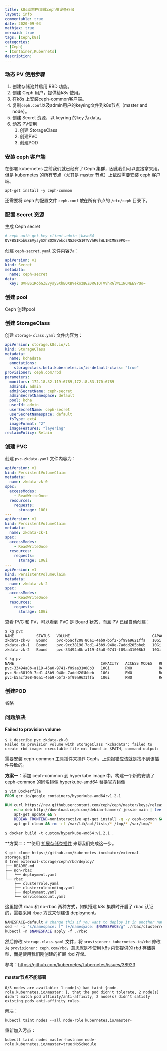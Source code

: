 ```yaml
---
title: k8s动态PV集成ceph块设备存储
layout: info
commentable: true
date: 2020-09-03
mathjax: true
mermaid: true
tags: [Ceph,k8s]
categories: 
- [Ceph]
- [Container,Kubernets]
description: 
---
```


### 动态 PV 使用步骤

1. 创建存储池并启用 RBD 功能。
2. 创建 Ceph 用户，提供给k8s 使用。
3. 在k8s 上安装ceph-common客户端。
4. 复制`ceph.conf`以及admin用户的keyring文件到k8s节点（master and node）。
5. 创建 Secret 资源，以 keyring 的key 为 data。
6. 动态 PV使用
   1. 创建 StorageClass
   2. 创建PVC
   3. 创建POD

<!--more-->

### 安装 ceph 客户端

在部署 kubernetes 之前我们就已经有了 Ceph 集群，因此我们可以直接拿来用。但是 kubernetes 的所有节点（尤其是 master 节点）上依然需要安装 ceph 客户端。

```
apt-get install -y ceph-common
```

还需要将 ceph 的配置文件 `ceph.conf` 放在所有节点的 `/etc/ceph` 目录下。

### 配置 Secret 资源

生成 Ceph secret

```powershell
# ceph auth get-key client.admin |base64
QVFBS1RobGZEVysySXhBQXBVekozNGZ0RG1OTVVhRGlWL1NCMEE9PQ==
```

创建 `ceph-secret.yaml` 文件内容为：

```yml
apiVersion: v1
kind: Secret
metadata:
  name: ceph-secret
data:
  key: QVFBS1RobGZEVysySXhBQXBVekozNGZ0RG1OTVVhRGlWL1NCMEE9PQo=
```

### 创建 pool 

Ceph 创建pool 

### 创建 StorageClass

创建 `storage-class.yaml` 文件内容为：

```yaml
apiVersion: storage.k8s.io/v1
kind: StorageClass
metadata:
  name: kchadata
  annotations:
    storageclass.beta.kubernetes.io/is-default-class: "true"
provisioner: ceph.com/rbd
parameters:
  monitors: 172.18.32.119:6789,172.18.83.170:6789
  adminId: admin
  adminSecretName: ceph-secret
  adminSecretNamespace: default
  pool: kcha
  userId: admin
  userSecretName: ceph-secret
  userSecretNamespace: default
  fsType: ext4
  imageFormat: "2"
  imageFeatures: "layering"
reclaimPolicy: Retain
```

### 创建 PVC

创建 `pvc-zkdata.yaml` 文件内容为：

```yaml
apiVersion: v1
kind: PersistentVolumeClaim
metadata:
  name: zkdata-zk-0
spec:
  accessModes:
    - ReadWriteOnce
  resources:
    requests:
      storage: 10Gi
---
apiVersion: v1
kind: PersistentVolumeClaim
metadata:
  name: zkdata-zk-1
spec:
  accessModes:
    - ReadWriteOnce
  resources:
    requests:
      storage: 10Gi
---
apiVersion: v1
kind: PersistentVolumeClaim
metadata:
  name: zkdata-zk-2
spec:
  accessModes:
    - ReadWriteOnce
  resources:
    requests:
      storage: 10Gi
```

查看 PVC 和 PV，可以看到 PVC 是 Bound 状态，而且 PV 已经自动创建：

```powershell
$ kg pvc
NAME          STATUS   VOLUME                                     CAPACITY   ACCESS MODES   STORAGECLASS   AGE
zkdata-zk-0   Bound    pvc-b5acf208-86a1-4eb9-b5f2-5f99a9621ffa   10Gi       RWO            kchadata       9m5s
zkdata-zk-1   Bound    pvc-9cc38190-7cd1-43b9-948e-7addd205bbeb   10Gi       RWO            kchadata       9m5s
zkdata-zk-2   Bound    pvc-33494a8b-a119-45a0-9741-f09aa31008b3   10Gi       RWO            kchadata       9m5s

$ kg pv
NAME                                       CAPACITY   ACCESS MODES   RECLAIM POLICY   STATUS   CLAIM                     STORAGECLASS   REASON   AGE
pvc-33494a8b-a119-45a0-9741-f09aa31008b3   10Gi       RWO            Retain           Bound    manti-infra/zkdata-zk-2   kchadata                9m34s
pvc-9cc38190-7cd1-43b9-948e-7addd205bbeb   10Gi       RWO            Retain           Bound    manti-infra/zkdata-zk-1   kchadata                9m34s
pvc-b5acf208-86a1-4eb9-b5f2-5f99a9621ffa   10Gi       RWO            Retain           Bound    manti-infra/zkdata-zk-0   kchadata                9m34s
```

### 创建POD

省略

### 问题解决

#### Failed to provision volume

```
$ k describe pvc zkdata-zk-0
Failed to provision volume with StorageClass "kchadata": failed to create rbd image: executable file not found in $PATH, command output:
```

需要安装 ceph-common 工具插件来操作 Ceph，上边报错应该就是找不到该插件导致的。

**方案一**：添加 ceph-common 到 hyperkube image 中，构建一个新的安装了 ceph-common 的同名镜像 hyperkube-amd64 替换官方镜像

```dockerfile
$ vim Dockerfile
FROM gcr.io/google_containers/hyperkube-amd64:v1.2.1
 
RUN curl https://raw.githubusercontent.com/ceph/ceph/master/keys/release.asc | apt-key add - && \
    echo deb http://download.ceph.com/debian-hammer/ jessie main | tee /etc/apt/sources.list.d/ceph.list && \
    apt-get update && \
    DEBIAN_FRONTEND=noninteractive apt-get install -q -y ceph-common && \
    apt-get clean && rm -rf /var/lib/apt/lists/* /tmp/* /var/tmp/*
 
$ docker build -t custom/hyperkube-amd64:v1.2.1 .    
```

**方案二：**使用 [扩展存储卷插件](https://github.com/kubernetes-incubator/external-storage) 来帮我们完成这一步。

```
$ git clone https://github.com/kubernetes-incubator/external-storage.git
$ tree external-storage/ceph/rbd/deploy/
├── README.md
├── non-rbac
│   └── deployment.yaml
└── rbac
    ├── clusterrole.yaml
    ├── clusterrolebinding.yaml
    ├── deployment.yaml
    └── serviceaccount.yaml
```

这里提供 rbac 和 no-rbac 两种方式，如果搭建 k8s 集群时开启了 rbac 认证的，需要采用 rbac 方式来创建该 deployment。

```powershell
NAMESPACE=default # change this if you want to deploy it in another namespace
sed -r -i "s/namespace: [^ ]+/namespace: $NAMESPACE/g" ./rbac/clusterrolebinding.yaml ./rbac/rolebinding.yaml
kubectl -n $NAMESPACE apply -f ./rbac
```

然后修改 `storage-class.yaml` 文件，将 `provisioner: kubernetes.io/rbd` 修改为 `provisioner: ceph.com/rbd`，意思就是不使用 k8s 内部提供的 rbd 存储类型，而是使用我们刚创建的扩展 rbd 存储。

参考：https://github.com/kubernetes/kubernetes/issues/38923

#### master节点不能部署

```
0/3 nodes are available: 1 node(s) had taint {node-role.kubernetes.io/master: }, that the pod didn't tolerate, 2 node(s) didn't match pod affinity/anti-affinity, 2 node(s) didn't satisfy existing pods anti-affinity rules.
```

解决：

```
kubectl taint nodes --all node-role.kubernetes.io/master-
```

重新加入污点：

```
kubectl taint nodes master-hostname node-role.kubernetes.io/master=true:NoSchedule
```

